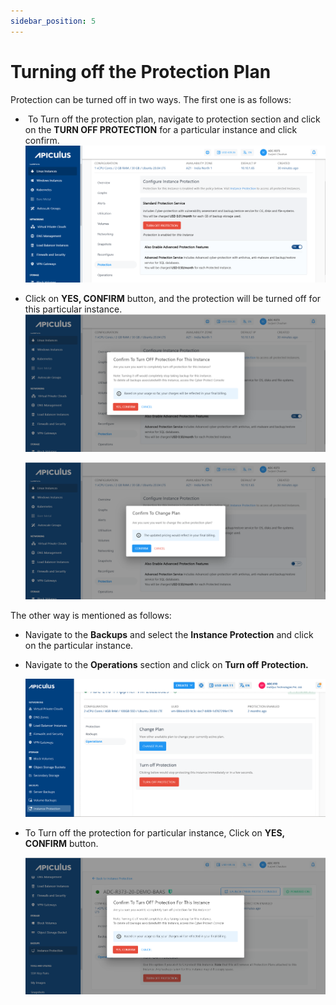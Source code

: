 ```yaml
---
sidebar_position: 5
---
```

# Turning off the Protection Plan

Protection can be turned off in two ways. The first one is as follows:

-  To Turn off the protection plan, navigate to protection section and click on the **TURN OFF PROTECTION** for a particular instance and click confirm.
	![Turning off the Protection Plan](img/TurningofftheProtectionPlan1.png)

- Click on **YES, CONFIRM** button, and the protection will be turned off for this particular instance.
	![Turning off the Protection Plan](img/TurningofftheProtectionPlan2.png)

	![Turning off the Protection Plan](img/TurningofftheProtectionPlan3.png)

The other way is mentioned as follows:

- Navigate to the **Backups** and select the **Instance Protection** and click on the particular instance.
- Navigate to the **Operations** section and click on **Turn off** **Protection.**

	![Turning off the Protection Plan](img/TurningofftheProtectionPlan4.png)

- To Turn off the protection for particular instance, Click on **YES, CONFIRM** button.

	![Turning off the Protection Plan](img/TurningofftheProtectionPlan5.png)
